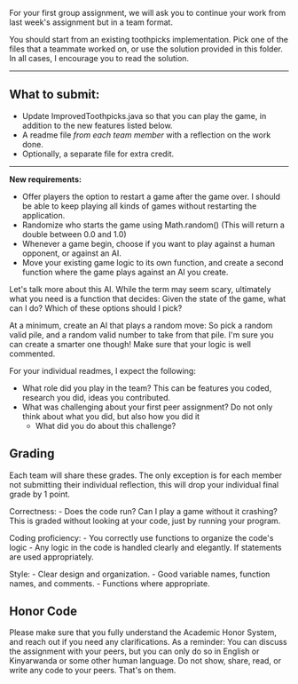 For your first group assignment, we will ask you to continue your work from last week's assignment but in a team format.

You should start from an existing toothpicks implementation. Pick one of the files that a teammate worked on, or use the
solution provided in this folder. In all cases, I encourage you to read the solution. 

---
**What to submit:**
-------------------
- Update ImprovedToothpicks.java so that you can play the game, in addition to the new features listed below.
- A readme file *from each team member* with a reflection on the work done.
- Optionally, a separate file for extra credit.
---

**New requirements:**
- Offer players the option to restart a game after the game over. I should be able to keep playing all kinds of games
without restarting the application.
- Randomize who starts the game using Math.random() (This will return a double between 0.0 and 1.0)
- Whenever a game begin, choose if you want to play against a human opponent, or against an AI.
- Move your existing game logic to its own function, and create a second function where the game plays against an AI you
create.

Let's talk more about this AI. While the term may seem scary, ultimately what you need is a function that decides: Given 
the state of the game, what can I do? Which of these options should I pick?

At a minimum, create an AI that plays a random move: So pick a random valid pile, and a random valid number to take from 
that pile. I'm sure you can create a smarter one though! Make sure that your logic is well commented.

For your individual readmes, I expect the following:
- What role did you play in the team? This can be features you coded, research you did, ideas you contributed.
- What was challenging about your first peer assignment? Do not only think about what you did, but also how you did 
	it
	-	What did you do about this challenge?

Grading
------------
Each team will share these grades. The only exception is for each member not submitting their individual reflection,
 this will drop your individual final grade by 1 point.

Correctness:
    - Does the code run? Can I play a game without it crashing? This is graded without looking at your code,
    just by running your program.
    
Coding proficiency:
    - You correctly use functions to organize the code's logic
    - Any logic in the code is handled clearly and elegantly. If statements are used appropriately.

Style:
    -   Clear design and organization.
    -   Good variable names, function names, and comments.
    -   Functions where appropriate.

## Honor Code

Please make sure that you fully understand the Academic Honor System, and reach out if you need any clarifications. 
As a reminder: You can discuss the assignment with your peers, but you can only do so in English or Kinyarwanda or some 
other human language. Do not show, share, read, or write any code to your peers. That's on them.

 

